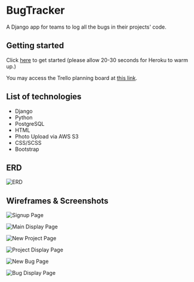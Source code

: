 # BugTracker

A Django app for teams to log all the bugs in their projects' code.

## Getting started

Click [here](https://bugtracker-pp.herokuapp.com/) to get started (please allow 20-30 seconds for Heroku to warm up.)

You may access the Trello planning board at [this link](https://trello.com/b/DWa6rOIG/bugtracker).

## List of technologies

* Django
* Python
* PostgreSQL
* HTML
* Photo Upload via AWS S3
* CSS/SCSS
* Bootstrap

## ERD

![ERD](https://i.imgur.com/5nAPdUm.png)

## Wireframes & Screenshots

![Signup Page](https://i.imgur.com/fSe2VGb.png)

![Main Display Page](https://i.imgur.com/aiAWdzZ.png)

![New Project Page](https://i.imgur.com/XnuWX4A.png)

![Project Display Page](https://i.imgur.com/JOhW9Yz.png)

![New Bug Page](https://i.imgur.com/OqWVcXn.png)

![Bug Display Page](https://i.imgur.com/a4phLR0.png)
